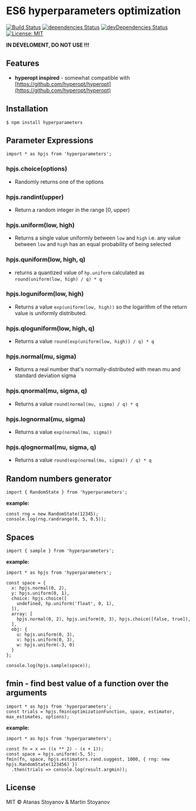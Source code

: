 # ES6 hyperparameters optimization

[![Build Status](https://travis-ci.org/atanasster/hyperparameters.svg?branch=master)](https://travis-ci.org/atanasster/hyperparameters) [![dependencies Status](https://david-dm.org/atanasster/hyperjs/status.svg)](https://david-dm.org/atanasster/hyperjs) [![devDependencies Status](https://david-dm.org/atanasster/hyperjs/dev-status.svg)](https://david-dm.org/atanasster/hyperjs?type=dev) [![License: MIT](https://img.shields.io/badge/License-MIT-blue.svg)](https://opensource.org/licenses/MIT)

**IN DEVELOMENT, DO NOT USE !!!**



## Features

* **hyperopt inspired** - somewhat compatible with [https://github.com/hyperopt/hyperopt](https://github.com/hyperopt/hyperopt) 



## Installation

  ```
  $ npm install hyperparameters
  ```


## Parameter Expressions

  ```
  import * as hpjs from 'hyperparameters';
  ```

### hpjs.choice(options)

- Randomly returns one of the options

### hpjs.randint(upper)

- Return a random integer in the range [0, upper)

### hpjs.uniform(low, high)

- Returns a single value uniformly between `low` and `high` i.e. any value between `low` and `high` has an equal probability of being selected

### hpjs.quniform(low, high, q)

- returns a quantized value of `hp.uniform` calculated as `round(uniform(low, high) / q) * q`

### hpjs.loguniform(low, high)

- Returns a value `exp(uniform(low, high))` so the logarithm of the return value is uniformly distributed.

### hpjs.qloguniform(low, high, q)

- Returns a value `round(exp(uniform(low, high)) / q) * q`

### hpjs.normal(mu, sigma)

- Returns a real number that's normally-distributed with mean mu and standard deviation sigma

### hpjs.qnormal(mu, sigma, q)

- Returns a value `round(normal(mu, sigma) / q) * q`

### hpjs.lognormal(mu, sigma)

- Returns a value `exp(normal(mu, sigma))`

### hpjs.qlognormal(mu, sigma, q)

- Returns a value `round(exp(normal(mu, sigma)) / q) * q`



## Random numbers generator

  ```
  import { RandomState } from 'hyperparameters';
  ```
  
  **example:**
  ```
  const rng = new RandomState(12345);
  console.log(rng.randrange(0, 5, 0.5));

  ```


## Spaces

  ```
  import { sample } from 'hyperparameters';
  ```
  
  **example:**
  ```
  import * as hpjs from 'hyperparameters';
  
  const space = {
    x: hpjs.normal(0, 2),
    y: hpjs.uniform(0, 1),
    choice: hpjs.choice([
      undefined, hp.uniform('float', 0, 1),
    ]),
    array: [
      hpjs.normal(0, 2), hpjs.uniform(0, 3), hpjs.choice([false, true]),
    ],
    obj: {
      u: hpjs.uniform(0, 3),
      v: hpjs.uniform(0, 3),
      w: hpjs.uniform(-3, 0)
    }
  };

  console.log(hpjs.sample(space));

  ```
## fmin - find best value of a function over the arguments 

  ```
  import * as hpjs from 'hyperparameters';
  const trials = hpjs.fmin(optimizationFunction, space, estimator, max_estimates, options); 
  ```
  
  **example:**
  ```
  import * as hpjs from 'hyperparameters';

  const fn = x => ((x ** 2) - (x + 1));
  const space = hpjs.uniform(-5, 5);
  fmin(fn, space, hpjs.estimators.rand.suggest, 1000, { rng: new hpjs.RandomState(123456) })
    .then(trials => console.log(result.argmin));
  ```
## License

MIT © Atanas Stoyanov & Martin Stoyanov
